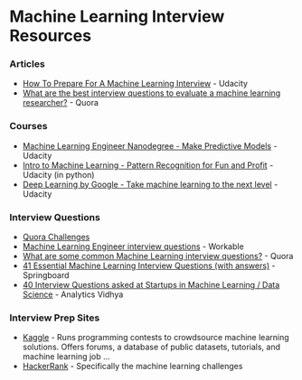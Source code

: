 Machine Learning Interview Resources
====================================

### Articles
- [How To Prepare For A Machine Learning Interview](http://blog.udacity.com/2016/05/prepare-machine-learning-interview.html) - Udacity
- [What are the best interview questions to evaluate a machine learning researcher?](https://www.quora.com/What-are-the-best-interview-questions-to-evaluate-a-machine-learning-researcher) - Quora



### Courses
- [Machine Learning Engineer Nanodegree - Make Predictive Models](https://www.udacity.com/course/machine-learning-engineer-nanodegree--nd009) - Udacity
- [Intro to Machine Learning - Pattern Recognition for Fun and Profit](https://www.udacity.com/course/intro-to-machine-learning--ud120) - Udacity (in python)
- [Deep Learning by Google - Take machine learning to the next level](https://www.udacity.com/course/deep-learning--ud730) - Udacity


### Interview Questions
- [Quora Challenges](https://www.quora.com/challenges)
- [Machine Learning Engineer interview questions](https://resources.workable.com/machine-learning-engineer-interview-questions) - Workable
- [What are some common Machine Learning interview questions?](https://www.quora.com/What-are-some-common-Machine-Learning-interview-questions) - Quora
- [41 Essential Machine Learning Interview Questions (with answers)](https://www.springboard.com/blog/machine-learning-interview-questions/) - Springboard
- [40 Interview Questions asked at Startups in Machine Learning / Data Science](https://www.analyticsvidhya.com/blog/2016/09/40-interview-questions-asked-at-startups-in-machine-learning-data-science/) - Analytics Vidhya

### Interview Prep Sites
- [Kaggle](https://www.kaggle.com/) - Runs programming contests to crowdsource machine learning solutions. Offers forums, a database of public datasets, tutorials, and machine learning job ...
- [HackerRank](https://www.hackerrank.com/domains/ai/machine-learning/page:1) - Specifically the machine learning challenges
